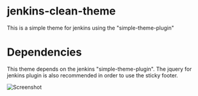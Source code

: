 jenkins-clean-theme
=================

This is a simple theme for jenkins using the "simple-theme-plugin"

Dependencies
=================

This theme depends on the jenkins "simple-theme-plugin". The jquery for jenkins plugin is also recommended in order to use the sticky footer.

![Screenshot](http://img560.imageshack.us/img560/3152/pwrt.png)
